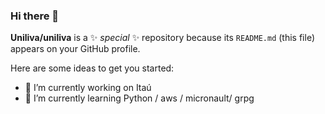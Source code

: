 ### Hi there 👋


**Uniliva/uniliva** is a ✨ _special_ ✨ repository because its `README.md` (this file) appears on your GitHub profile.

Here are some ideas to get you started:

- 🔭 I’m currently working on Itaú
- 🌱 I’m currently learning Python / aws / micronault/ grpg

